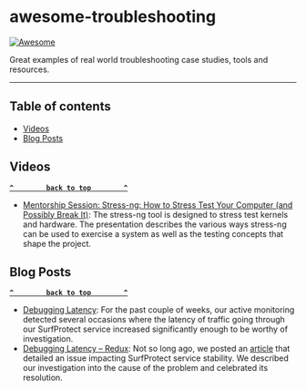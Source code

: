 # awesome-troubleshooting

[![Awesome](https://cdn.jsdelivr.net/gh/sindresorhus/awesome@d7305f38d29fed78fa85652e3a63e154dd8e8829/media/badge.svg)](https://github.com/sindresorhus/awesome)

Great examples of real world troubleshooting case studies, tools and resources.

--------------------

## Table of contents
- [Videos](#videos)
- [Blog Posts](#blog-posts)


## Videos

**[`^        back to top        ^`](#awesome-troubleshooting)**

- [Mentorship Session: Stress-ng: How to Stress Test Your Computer (and Possibly Break It)](https://www.youtube.com/watch?v=gD3Hn02VSHA): The stress-ng tool is designed to stress test kernels and hardware. The presentation describes the various ways stress-ng can be used to exercise a system as well as the testing concepts that shape the project.

## Blog Posts

**[`^        back to top        ^`](#awesome-troubleshooting)**

- [Debugging Latency](https://exa.net.uk/latency-debugging/): For the past couple of weeks, our active monitoring detected several occasions where the latency of traffic going through our SurfProtect service increased significantly enough to be worthy of investigation.
- [Debugging Latency – Redux](https://exa.net.uk/debugging-latency-redux/): Not so long ago, we posted an [article](https://exa.net.uk/latency-debugging/) that detailed an issue impacting SurfProtect service stability. We described our investigation into the cause of the problem and celebrated its resolution.
